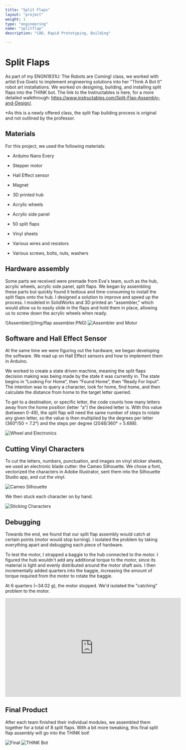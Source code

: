 ```yaml
---
title: "Split Flaps"
layout: "project"
weight: 1
type: "engineering"
name: "splitflap"
description: "CAD, Rapid Prototyping, Building"

---
```


# Split Flaps

As part of my ENGN1931U: The Robots are Coming! class, we worked with artist Eva Goetz to implement engineering solutions into her "Think A Bot It" robot art installations. We worked on designing, building, and installing split flaps into the THINK bot. The link to the Instructables is here, for a more detailed walkthrough: https://www.instructables.com/Split-Flap-Assembly-and-Design/.

*As this is a newly offered class, the split flap building process is original and not outlined by the professor.

## Materials

For this project, we used the following materials:

- Arduino Nano Every

- Stepper motor

- Hall Effect sensor

- Magnet

- 3D printed hub

- Acrylic wheels

- Acrylic side panel

- 50 split flaps

- Vinyl sheets

- Various wires and resistors

- Various screws, bolts, nuts, washers

## Hardware assembly

Some parts we received were premade from Eva's team, such as the hub, acrylic wheels, acrylic side panel, split flaps. We began by assembling these parts but quickly found it tedious and time-consuming to install the split flaps onto the hub. I designed a solution to improve and speed up the process. I modeled in SolidWorks and 3D printed an "assembler," which would allow us to easily slide in the flaps and hold them in place, allowing us to screw down the acrylic wheels when ready.

![Assembler](/img/flap assembler.PNG)
![Assembler and Motor](/img/IMG-2354.JPG)

## Software and Hall Effect Sensor

At the same time we were figuring out the hardware, we began developing the software. We read up on Hall Effect sensors and how to implement them in Arduino.

We worked to create a state driven machine, meaning the split flaps decision making was being made by the state it was currently in. The state begins in “Looking For Home”, then “Found Home”, then “Ready For Input”. The intention was to query a character, look for home, find home, and then calculate the distance from home to the target letter queried.

To get to a destination, or specific letter, the code counts how many letters away from the home position (letter “a”) the desired letter is. With this value (between 0-49), the split flap will need the same number of steps to rotate any given letter, so the value is then multiplied by the degrees per letter (360°/50 = 7.2°) and the steps per degree (2048/360° = 5.688).

![Wheel and Electronics](/img/IMG-2296.JPG)

## Cutting Vinyl Characters

To cut the letters, numbers, punctuation, and images on vinyl sticker sheets, we used an electronic blade cutter: the Cameo Silhouette. We chose a font, vectorized the characters in Adobe Illustrator, sent them into the Silhouette Studio app, and cut the vinyl.

![Cameo Silhouette](/img/IMG-2630.JPG)

We then stuck each character on by hand.

![Sticking Characters](/img/IMG-2641.JPG)


## Debugging

Towards the end, we found that our split flap assembly would catch at certain points (motor would stop turning). I isolated the problem by taking everything apart and debugging each piece of hardware.

To test the motor, I strapped a baggie to the hub connected to the motor. I figured the hub wouldn't add any additional torque to the motor, since its material is light and evenly distributed around the motor shaft axis. I then incrementally added quarters into the baggie, increasing the amount of torque required from the motor to rotate the baggie.

At 6 quarters (~34.02 g), the motor stopped. We'd isolated the "catching" problem to the motor.


<iframe width="560" height="315" src="https://www.youtube.com/embed/0PEnmuwGRd4" title="YouTube video player" frameborder="0" allow="accelerometer; autoplay; clipboard-write; encrypted-media; gyroscope; picture-in-picture" allowfullscreen></iframe>

## Final Product

After each team finished their individual modules, we assembled them together for a total of 8 split flaps. With a bit more tweaking, this final split flap assembly will go into the THINK bot!

![Final](/img/engineering/splitflap/main.png)
![THINK Bot](/img/THINKbot.jpg)
